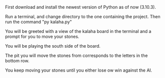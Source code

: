 First download and install the newest version of Python as of now (3.10.3).

Run a terminal, and change directory to the one containing the project. Then run the command "py kalaha.py"

You will be greeted with a view of the kalaha board in the terminal and a prompt for you to move your stones. 

You will be playing the south side of the board.

The pit you will move the stones from corresponds to the letters in the bottom row.

You keep moving your stones until you either lose ow win against the AI.
